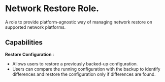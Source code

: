 # Network Restore Role.

A role to provide platform-agnostic way of managing network restore on supported network platforms.

## Capabilities

**Restore Configuration** :
- Allows users to restore a previously backed-up configuration.
- Users can compare the running configuration with the backup to identify differences and    restore the configuration only if differences are found.
